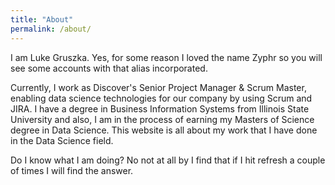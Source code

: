 ```yaml
---
title: "About"
permalink: /about/
---
```


I am Luke Gruszka. Yes, for some reason I loved the name Zyphr so you will see some accounts with that alias incorporated.

Currently, I work as Discover's Senior Project Manager & Scrum Master, enabling data science technologies for our company by using Scrum and JIRA. I have a degree in Business Information Systems from Illinois State University and also, I am in the process of earning my Masters of Science degree in Data Science. This website is all about my work that I have done in the Data Science field.

Do I know what I am doing? No not at all by I find that if I hit refresh a couple of times I will find the answer.
